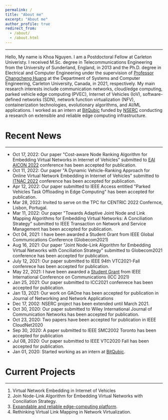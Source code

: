```yaml
---
permalink: /
title: "About me"
excerpt: "About me"
author_profile: true
redirect_from: 
  - /about/
  - /about.html
---
```

______________
Hello, 
My name is Khoa Nguyen. I am a Postdoctoral Fellow at Carleton Univeristy. I received M.Sc. degree in Telecommunications Engineering from the University of Sunderland, England, in 2013 and the Ph.D. degree in Electrical and Computer Engineering under the supervision of [Professor Changcheng Huang](http://www.sce.carleton.ca/faculty/huang/huang.html) at the Department of Systems and Computer Engineering, Carleton University, Canada, in 2021, respectively. My main research interests include communication networks, cloud/edge computing, parked vehicle edge computing (PVEC), Internet of Vehicles (IoV), software-defined networks (SDN), network function virtualization (NFV), containerization technologies, evolutionary algorithms, and AI/ML applications. I worked as an intern at [BitQubic](https://www.bitqubic.com/) funded by [NSERC](https://www.nserc-crsng.gc.ca/index_eng.asp) conducting a research on extensible and reliable edge computing infrastructure.  


Recent News
======
_____________
* Oct 17, 2022: Our paper "Cost-aware Node Ranking Algorithm for Embedding Virtual Networks in Internet of Vehicles" submitted to [EAI AICON 2022](https://aicon-conf.eai-conferences.org/2022/) conference has been accepted for publication. 
* Oct 11, 2022: Our paper "A Dynamic Vehicle-Ranking Approach for Online Virtual Network Embedding in Internet of Vehicles" submitted to [ITNAC 2022](https://itnac.org.au/) conference has been accepted for publication. 
* Apr 12, 2022: Our paper submitted to IEEE Access entitled "Parked Vehicles Task Offloading in Edge Computing" has been accepted for publication. 
* Mar 28, 2022: Invited to serve on the TPC for CENTRIC 2022 Confernce, Lisbon, Portugal.
* Mar 11, 2022: Our paper "Towards Adaptive Joint Node and Link Mapping Algorithms for Embedding Virtual Networks: A Conciliation Strategy" submitted to IEEE Transaction on Network and Service Management has been accepted for publication.
* Oct 04, 2021: I have been awarded a Student Grant from IEEE Global Communications Conference (Globecom2021)
* Aug 16, 2021: Our paper "Joint Node-Link Algorithm for Embedding Virtual Networks with Conciliation Strategy" submitted to Globecom2021 conference has been accepted for publication. 
* July 12, 2021: Our paper submitted to IEEE 94th VTC2021-Fall confenrece has been accepted for publication.
* May 22, 2021: I have been awarded a [Student Grant](https://khoantd2010.github.io/files/ICC%2021%20Student%20Grant%20Khoa%20Nguyen.pdf) from IEEE International Conference on Communications (ICC 2021)
* Jan 25, 2021: Our paper submitted to ICC2021 confenrece has been accepted for publication.
* Jan 13, 2021: Our work on GAOne has been accepted for publication in Journal of Networking and Network Applications
* Dec 17, 2002: NSERC project has been extended until March 2021.
* Oct 30, 2020: Our paper submitted to Wiley International Journal of Communication Networks has been accepted for publication.
* Oct 23, 2020: Two papers have been accepted for publication in IEEE CloudNet2020
* Sep 30, 2020: A paper submitted to IEEE SMC2002 Toronto has been accepted for publication
* Jul 08, 2020: Our paper submitted to IEEE VTC2020 Fall has been accepted for publication.
* Jan 01, 2020: Started working as an intern at [BitQubic](https://www.bitqubic.com/).

Current Projects
======
____________
1. Virtual Network Embedding in Internet of Vehicles
2. Join Node-Link Algorithm for Embedding Virtual Networks with Conciliation Strategy. 
3. [Expandable and reliable edge-computing platform](https://educationnewscanada.com/article/organization/24248/825039/Carleton-Receives-NSERC-Grants-to-Support-Innovative-Industry-Partnerships.htm). 
4. Rethinking Virtual Link Mapping in Network Virtualization. 


